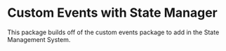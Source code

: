 # Custom Events with State Manager

This package builds off of the custom events package to add in the State Management System.
